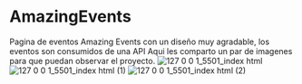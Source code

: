 # AmazingEvents
Pagina de eventos Amazing Events con un diseño muy agradable, los eventos son consumidos de una API
Aqui les comparto un par de imagenes para que puedan observar el proyecto.
![127 0 0 1_5501_index html](https://user-images.githubusercontent.com/108957904/203436129-df4bb635-cc22-4699-9487-f90bc77ab337.png)
![127 0 0 1_5501_index html (1)](https://user-images.githubusercontent.com/108957904/203436199-9e6889a6-c00d-41f5-9930-e3ce08338217.png)
![127 0 0 1_5501_index html (2)](https://user-images.githubusercontent.com/108957904/203436242-6b4cec5d-5103-4dc8-8024-bdafd4e01558.png)
